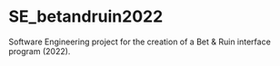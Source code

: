 # SE_betandruin2022
 Software Engineering project for the creation of a Bet &amp; Ruin interface program (2022).
